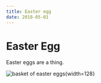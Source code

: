 ```yaml
---
title: Easter egg
date: 2018-05-01
---
```


# Easter Egg

Easter eggs are a thing.

![basket of easter eggs](https://upload.wikimedia.org/wikipedia/commons/archive/5/54/20070409184559%21Bg-easter-eggs.jpg){width=128}
